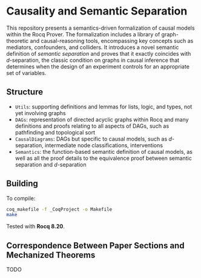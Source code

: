 
# Causality and Semantic Separation

This repository presents a semantics-driven formalization of causal models within the Rocq Prover. The formalization includes a library of graph-theoretic and causal-reasoning tools, encompassing key concepts such as mediators, confounders, and colliders. It introduces a novel semantic definition of _semantic separation_ and proves that it exactly coincides with _d_-separation, the classic condition on graphs in causal inference that determines when the design of an experiment controls for an appropriate set of variables.

## Structure

- `Utils`: supporting definitions and lemmas for lists, logic, and types, not yet involving graphs
- `DAGs`: representation of directed acyclic graphs within Rocq and many definitions and proofs relating to all aspects of DAGs, such as pathfinding and topological sort
- `CausalDiagrams`: DAGs but specific to causal models, such as _d_-separation, intermediate node classifications, interventions
- `Semantics`: the function-based semantic definition of causal models, as well as all the proof details to the equivalence proof between semantic separation and _d_-separation

## Building

To compile:

```bash
coq_makefile -f _CoqProject -o Makefile
make
```
Tested with **Rocq 8.20**.

## Correspondence Between Paper Sections and Mechanized Theorems
TODO
